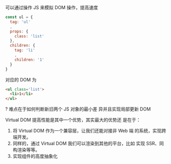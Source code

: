 可以通过操作 JS 来模拟 DOM 操作，提高速度

```js
const ul = {
  tag: 'ul'
  ,
  props: {
    class: 'list'
  },
  children: {
    tag: 'li'
    ,
    children: '1'
  }
}
```

对应的 DOM 为 

```html
<ul class='list'>
  <li>1</li>
</ul>
```

? 难点在于如何判断新旧两个 JS 对象的最⼩差
异并且实现局部更新 DOM

 Virtual DOM 提⾼性能是其中⼀个优势，其实最⼤的优势还
是在于：

1. 将 Virtual DOM 作为⼀个兼容层，让我们还能对接⾮ Web 端
   的系统，实现跨端开发。
2. 同样的，通过 Virtual DOM 我们可以渲染到其他的平台，⽐如
   实现 SSR、同构渲染等等。
3. 实现组件的⾼度抽象化
